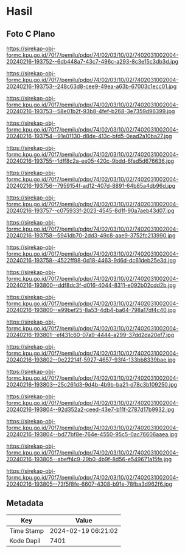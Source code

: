 # Hasil

## Foto C Plano

https://sirekap-obj-formc.kpu.go.id/70f7/pemilu/pdpr/74/02/03/10/02/7402031002004-20240216-193752--6db448a7-43c7-496c-a293-8c3e15c3db3d.jpg

https://sirekap-obj-formc.kpu.go.id/70f7/pemilu/pdpr/74/02/03/10/02/7402031002004-20240216-193753--248c63d8-cee9-49ea-a63b-67003c1ecc01.jpg

https://sirekap-obj-formc.kpu.go.id/70f7/pemilu/pdpr/74/02/03/10/02/7402031002004-20240216-193753--58e01b2f-93b8-4fef-b268-3e7359d96399.jpg

https://sirekap-obj-formc.kpu.go.id/70f7/pemilu/pdpr/74/02/03/10/02/7402031002004-20240216-193754--91e01130-d8de-413c-bfd5-0ead2a10ba27.jpg

https://sirekap-obj-formc.kpu.go.id/70f7/pemilu/pdpr/74/02/03/10/02/7402031002004-20240216-193755--1dff8c2a-ee05-420c-9bdd-6fad5d676636.jpg

https://sirekap-obj-formc.kpu.go.id/70f7/pemilu/pdpr/74/02/03/10/02/7402031002004-20240216-193756--7959154f-ad12-407d-8891-64b85a4db96d.jpg

https://sirekap-obj-formc.kpu.go.id/70f7/pemilu/pdpr/74/02/03/10/02/7402031002004-20240216-193757--c075933f-2023-4545-8d1f-90a7aeb43d07.jpg

https://sirekap-obj-formc.kpu.go.id/70f7/pemilu/pdpr/74/02/03/10/02/7402031002004-20240216-193758--5941db70-2dd3-49c8-aae9-3752fc213990.jpg

https://sirekap-obj-formc.kpu.go.id/70f7/pemilu/pdpr/74/02/03/10/02/7402031002004-20240216-193758--4522ff98-0d18-4463-9d6d-dc61deb25e3d.jpg

https://sirekap-obj-formc.kpu.go.id/70f7/pemilu/pdpr/74/02/03/10/02/7402031002004-20240216-193800--ddf8dc3f-d016-4044-8311-e092b02cdd2b.jpg

https://sirekap-obj-formc.kpu.go.id/70f7/pemilu/pdpr/74/02/03/10/02/7402031002004-20240216-193800--e99bef25-8a53-4db4-ba64-798a17df4c40.jpg

https://sirekap-obj-formc.kpu.go.id/70f7/pemilu/pdpr/74/02/03/10/02/7402031002004-20240216-193801--ef431c60-07a9-4444-a299-37dd2da20ef7.jpg

https://sirekap-obj-formc.kpu.go.id/70f7/pemilu/pdpr/74/02/03/10/02/7402031002004-20240216-193802--0e22214f-5927-4657-93f4-133bb8339bae.jpg

https://sirekap-obj-formc.kpu.go.id/70f7/pemilu/pdpr/74/02/03/10/02/7402031002004-20240216-193803--25c261d3-9d4b-4b9b-ba21-d78c3b109250.jpg

https://sirekap-obj-formc.kpu.go.id/70f7/pemilu/pdpr/74/02/03/10/02/7402031002004-20240216-193804--92d352a2-ceed-43e7-b11f-2787d17b9932.jpg

https://sirekap-obj-formc.kpu.go.id/70f7/pemilu/pdpr/74/02/03/10/02/7402031002004-20240216-193804--bd77bf8e-764e-4550-95c5-0ac76606aaea.jpg

https://sirekap-obj-formc.kpu.go.id/70f7/pemilu/pdpr/74/02/03/10/02/7402031002004-20240216-193805--abeff4c9-29b0-4b9f-8d56-e549671a15fe.jpg

https://sirekap-obj-formc.kpu.go.id/70f7/pemilu/pdpr/74/02/03/10/02/7402031002004-20240216-193805--73f5f8fe-6607-4308-b91e-78fba3d962f6.jpg


## Metadata

| Key        | Value               |
| ---------- | ------------------- |
| Time Stamp | 2024-02-19 06:21:02 |
| Kode Dapil | 7401                |



